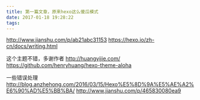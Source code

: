 ```yaml
---
title: 第一篇文章，原来hexo这么傻瓜模式
date: 2017-01-18 19:28:22
tags:
---
```


http://www.jianshu.com/p/ab21abc31153
https://hexo.io/zh-cn/docs/writing.html

这个主题不错，多谢作者
http://huangyijie.com/
https://github.com/henryhuang/hexo-theme-aloha

一些错误处理
http://blog.anzhehong.com/2016/03/15/Hexo%E5%8D%9A%E5%AE%A2%E6%90%AD%E5%BB%BA/
http://www.jianshu.com/p/465830080ea9